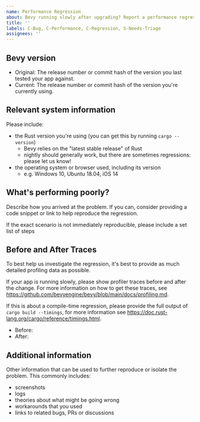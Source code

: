 ```yaml
---
name: Performance Regression
about: Bevy running slowly after upgrading? Report a performance regression.
title: ''
labels: C-Bug, C-Performance, C-Regression, S-Needs-Triage
assignees: ''
---
```


## Bevy version

* Original: The release number or commit hash of the version you last tested your app against.
* Current: The release number or commit hash of the version you're currently using.

## Relevant system information

Please include:

- the Rust version you're using (you can get this by running `cargo --version`)
  - Bevy relies on the "latest stable release" of Rust
  - nightly should generally work, but there are sometimes regressions: please let us know!
- the operating system or browser used, including its version
  - e.g. Windows 10, Ubuntu 18.04, iOS 14

## What's performing poorly?

Describe how you arrived at the problem. If you can, consider providing a code snippet or link
to help reproduce the regression. 

If the exact scenario is not immediately reproducible, please include a set list of steps

## Before and After Traces

To best help us investigate the regression, it's best to provide as much detailed profiling 
data as possible.

If your app is running slowly, please show profiler traces before and after the change. 
For more information on how to get these traces, see
https://github.com/bevyengine/bevy/blob/main/docs/profiling.md.

If this is about a compile-time regression, please provide the full output of `cargo build --timings`,
for more information see https://doc.rust-lang.org/cargo/reference/timings.html.

* Before:
* After:

## Additional information

Other information that can be used to further reproduce or isolate the problem.
This commonly includes:

- screenshots
- logs
- theories about what might be going wrong
- workarounds that you used
- links to related bugs, PRs or discussions
